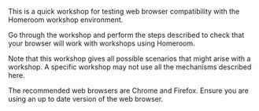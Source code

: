 This is a quick workshop for testing web browser compatibility with the Homeroom workshop environment.

Go through the workshop and perform the steps described to check that your browser will work with workshops using Homeroom.

Note that this workshop gives all possible scenarios that might arise with a workshop. A specific workshop may not use all the mechanisms described here.

The recommended web browsers are Chrome and Firefox. Ensure you are using an up to date version of the web browser.
